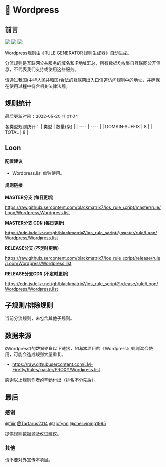 # 🧸 Wordpress

## 前言

![](https://shields.io/badge/-移除重复规则-ff69b4) ![](https://shields.io/badge/-DOMAIN与DOMAIN--SUFFIX合并-green) ![](https://shields.io/badge/-IP--CIDR(6)合并-blueviolet) 

Wordpress规则由《RULE GENERATOR 规则生成器》自动生成。

分流规则是互联网公共服务的域名和IP地址汇总，所有数据均收集自互联网公开信息，不代表我们支持或使用这些服务。

请通过我国(中华人民共和国)合法的互联网出入口信道访问规则中的地址，并确保在使用过程中符合相关法律法规。

## 规则统计

最后更新时间：2022-05-20 11:01:04

各类型规则统计：
| 类型 | 数量(条)  | 
| ---- | ----  |
| DOMAIN-SUFFIX | 8  | 
| TOTAL | 8  | 


## Loon 

#### 配置建议
- Wordpress.list 单独使用。

#### 规则链接
**MASTER分支 (每日更新)**

https://raw.githubusercontent.com/blackmatrix7/ios_rule_script/master/rule/Loon/Wordpress/Wordpress.list

**MASTER分支 CDN (每日更新)**

https://cdn.jsdelivr.net/gh/blackmatrix7/ios_rule_script@master/rule/Loon/Wordpress/Wordpress.list

**RELEASE分支 (不定时更新)**

https://raw.githubusercontent.com/blackmatrix7/ios_rule_script/release/rule/Loon/Wordpress/Wordpress.list

**RELEASE分支CDN (不定时更新)**

https://cdn.jsdelivr.net/gh/blackmatrix7/ios_rule_script@release/rule/Loon/Wordpress/Wordpress.list

## 子规则/排除规则


当前分流规则，未包含其他子规则。

## 数据来源

《Wordpress》的数据来自以下链接，如与本项目的《Wordpress》规则混合使用，可能会造成规则大量重复。

- https://raw.githubusercontent.com/LM-Firefly/Rules/master/PROXY/Wordpress.list


感谢以上规则作者的辛勤付出（排名不分先后）。

## 最后

### 感谢

[@fiiir](https://github.com/fiiir) [@Tartarus2014](https://github.com/Tartarus2014) [@zjcfynn](https://github.com/zjcfynn) [@chenyiping1995](https://github.com/chenyiping1995) 

提供规则数据源及改进建议。

### 其他

请不要对外宣传本项目。
